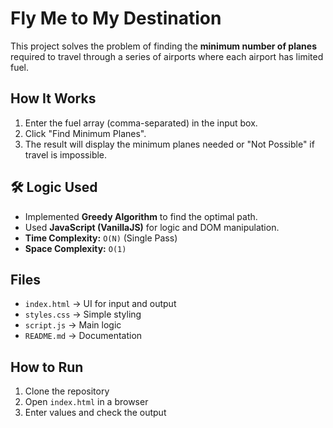 # Fly Me to My Destination

This project solves the problem of finding the **minimum number of planes** required to travel through a series of airports where each airport has limited fuel.

##  How It Works
1. Enter the fuel array (comma-separated) in the input box.
2. Click "Find Minimum Planes".
3. The result will display the minimum planes needed or "Not Possible" if travel is impossible.

## 🛠️ Logic Used
- Implemented **Greedy Algorithm** to find the optimal path.
- Used **JavaScript (VanillaJS)** for logic and DOM manipulation.
- **Time Complexity:** `O(N)` (Single Pass)
- **Space Complexity:** `O(1)`

##  Files
- `index.html` → UI for input and output
- `styles.css` → Simple styling
- `script.js` → Main logic
- `README.md` → Documentation

##  How to Run
1. Clone the repository
2. Open `index.html` in a browser
3. Enter values and check the output

